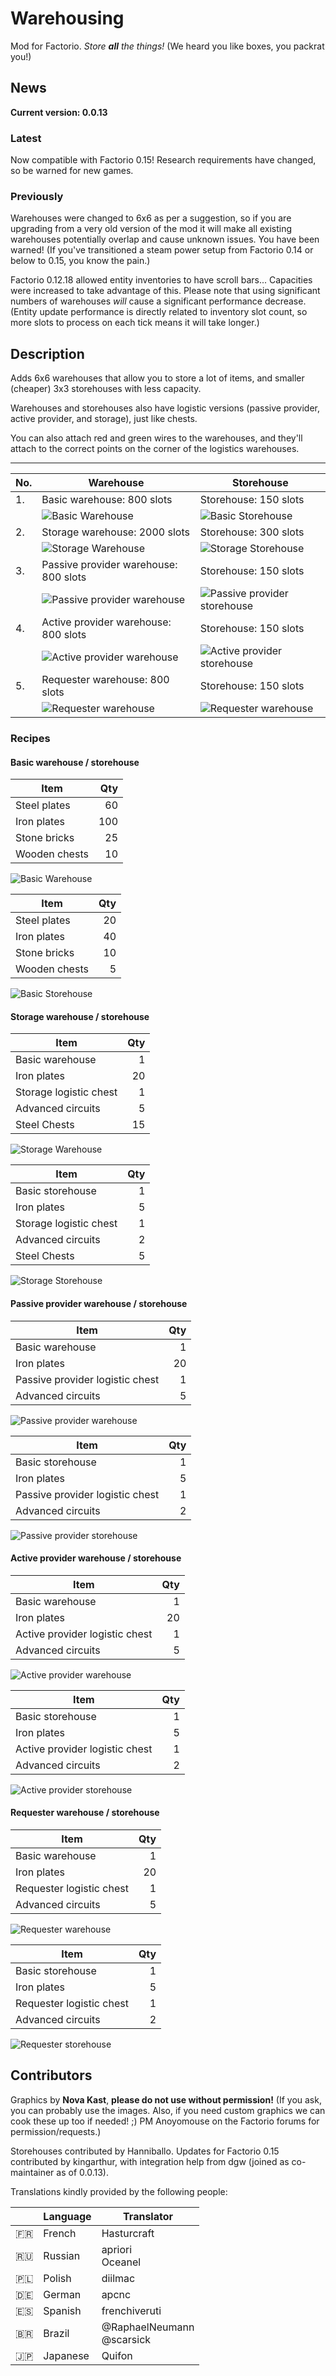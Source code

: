 # Warehousing

Mod for Factorio. *Store **all** the things!* (We heard you like boxes, you packrat you!)


## News

**Current version: 0.0.13**

### Latest

Now compatible with Factorio 0.15! Research requirements have changed, so be warned for new games.

### Previously

Warehouses were changed to 6x6 as per a suggestion, so if you are upgrading from a very old version of the mod it will make all existing warehouses potentially overlap and cause unknown issues. You have been warned! (If you've transitioned a steam power setup from Factorio 0.14 or below to 0.15, you know the pain.)

Factorio 0.12.18 allowed entity inventories to have scroll bars... Capacities were increased to take advantage of this. Please note that using significant numbers of warehouses _will_ cause a significant performance decrease. (Entity update performance is directly related to inventory slot count, so more slots to process on each tick means it will take longer.)


## Description

Adds 6x6 warehouses that allow you to store a lot of items, and smaller (cheaper) 3x3 storehouses with less capacity.

Warehouses and storehouses also have logistic versions (passive provider, active provider, and storage), just like chests.

You can also attach red and green wires to the warehouses, and they'll attach to the correct points on the corner of the logistics warehouses.

---
No.|Warehouse|Storehouse
-|-|-
1.|Basic warehouse: 800 slots|Storehouse: 150 slots
&nbsp;|![Basic Warehouse][warehouse-basic]|![Basic Storehouse][storehouse-basic]
2.|Storage warehouse: 2000 slots|Storehouse: 300 slots
&nbsp;|![Storage Warehouse][warehouse-storage]|![Storage Storehouse][storehouse-storage]
3.|Passive provider warehouse: 800 slots|Storehouse: 150 slots
&nbsp;|![Passive provider warehouse][warehouse-passive-provider]|![Passive provider storehouse][storehouse-passive-provider]
4.|Active provider warehouse: 800 slots|Storehouse: 150 slots
&nbsp;|![Active provider warehouse][warehouse-active-provider]|![Active provider storehouse][storehouse-active-provider]
5.|Requester warehouse: 800 slots|Storehouse: 150 slots
&nbsp;|![Requester warehouse][warehouse-requester]|![Requester warehouse][storehouse-requester]

### Recipes
    
#### Basic warehouse / storehouse

Item|Qty
---|---:
Steel plates | 60
Iron plates | 100
Stone bricks | 25
Wooden chests | 10
![Basic Warehouse][warehouse-basic]

Item|Qty
---|---:
Steel plates | 20
Iron plates | 40
Stone bricks | 10
Wooden chests | 5
![Basic Storehouse][storehouse-basic]


#### Storage warehouse / storehouse

Item|Qty
---|---:
Basic warehouse|1
Iron plates|20
Storage logistic chest|1
Advanced circuits|5
Steel Chests|15
![Storage Warehouse][warehouse-storage]

Item|Qty
---|---:
Basic storehouse|1
Iron plates|5
Storage logistic chest|1
Advanced circuits|2
Steel Chests|5
![Storage Storehouse][storehouse-storage]

#### Passive provider warehouse / storehouse

Item|Qty
---|---:
Basic warehouse|1
Iron plates|20
Passive provider logistic chest|1
Advanced circuits|5
![Passive provider warehouse][warehouse-passive-provider]

Item|Qty
---|---:
Basic storehouse|1
Iron plates|5
Passive provider logistic chest|1
Advanced circuits|2
![Passive provider storehouse][storehouse-passive-provider]

#### Active provider warehouse / storehouse

Item|Qty
---|---:
Basic warehouse|1
Iron plates|20
Active provider logistic chest|1
Advanced circuits|5
![Active provider warehouse][warehouse-active-provider]

Item|Qty
---|---:
Basic storehouse|1
Iron plates|5
Active provider logistic chest|1
Advanced circuits|2
![Active provider storehouse][storehouse-active-provider]

#### Requester warehouse / storehouse

Item|Qty
---|---:
Basic warehouse|1
Iron plates|20
Requester logistic chest|1
Advanced circuits|5
![Requester warehouse][warehouse-requester]

Item|Qty
---|---:
Basic storehouse|1
Iron plates|5
Requester logistic chest|1
Advanced circuits|2
![Requester storehouse][storehouse-requester]


## Contributors

Graphics by **Nova Kast**, **please do not use without permission!** (If you ask, you can probably use the images. Also, if you need custom graphics we can cook these up too if needed! ;) PM Anoyomouse on the Factorio forums for permission/requests.)

Storehouses contributed by Hanniballo. Updates for Factorio 0.15 contributed by kingarthur, with integration help from dgw (joined as co-maintainer as of 0.0.13).

Translations kindly provided by the following people:

| <!--flag--> | Language |          Translator          |
|-------------|----------|------------------------------|
| :fr:        | French   | Hasturcraft                  |
| :ru:        | Russian  | apriori<br>Oceanel           |
| :poland:    | Polish   | diilmac                      |
| :de:        | German   | apcnc                        |
| :es:        | Spanish  | frenchiveruti                |
| :brazil:    | Brazil   | @RaphaelNeumann<br>@scarsick |
| :jp:        | Japanese | Quifon                       |


[warehouse-basic]:https://raw.githubusercontent.com/Anoyomouse/Warehousing/master/graphics/entity/warehouse-basic-shadow.png
[warehouse-storage]:https://raw.githubusercontent.com/Anoyomouse/Warehousing/master/graphics/entity/warehouse-storage-shadow.png
[warehouse-passive-provider]:https://raw.githubusercontent.com/Anoyomouse/Warehousing/master/graphics/entity/warehouse-passive-provider-shadow.png
[warehouse-active-provider]:https://raw.githubusercontent.com/Anoyomouse/Warehousing/master/graphics/entity/warehouse-active-provider-shadow.png
[warehouse-requester]:https://raw.githubusercontent.com/Anoyomouse/Warehousing/master/graphics/entity/warehouse-requester-shadow.png

[storehouse-basic]:https://raw.githubusercontent.com/Anoyomouse/Warehousing/master/graphics/entity/storehouse-basic.png
[storehouse-storage]:https://raw.githubusercontent.com/Anoyomouse/Warehousing/master/graphics/entity/storehouse-storage.png
[storehouse-passive-provider]:https://raw.githubusercontent.com/Anoyomouse/Warehousing/master/graphics/entity/storehouse-passive-provider.png
[storehouse-active-provider]:https://raw.githubusercontent.com/Anoyomouse/Warehousing/master/graphics/entity/storehouse-active-provider.png
[storehouse-requester]:https://raw.githubusercontent.com/Anoyomouse/Warehousing/master/graphics/entity/storehouse-requester.png
